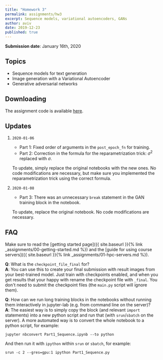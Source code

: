 ```yaml
---
title: "Homework 3"
permalink: assignments/hw3
excerpt: Sequence models, variational autoencoders, GANs
author: aviv
date: 2019-12-23
published: true
---
```


**Submission date**: January 16th, 2020

## Topics

- Sequence models for text generation
- Image generation with a Variational Autoencoder
- Generative adversarial networks

## Downloading

The assignment code is available [here]({{site.baseurl}}/assets/hw/w19-20/hw3_u2.zip).

## Updates

1. `2020-01-06`
    - Part 1: Fixed order of arguments in the `post_epoch_fn` for training.
    - Part 2: Correction in the formula for the reparametrization trick:
      $\sigma^2$ replaced with $\sigma$.

    To update, simply replace the original notebooks with the new ones. No code
    modifications are necessary, but make sure you implemented the reparametrization trick
    using the correct formula.

1. `2020-01-08`
    - Part 3: There was an unnecessary `break` statement in the GAN training
      block in the notebook.

    To update, replace the original notebook. No code modifications are necessary.


## FAQ

Make sure to read the [getting started page]({{ site.baseurl }}{% link _assignments/00-getting-started.md %})
and the [guide for using course servers]({{ site.baseurl }}{% link _assignments/01-hpc-servers.md %}).

**Q**: What is the `checkpoint_file_final` for?  
**A**: You can use this to create your final submission with result images from
your best-trained model. Just train with checkpoints enabled, and when you get
results that your happy with rename the checkpoint file with `_final`.
You don't need to submit the checkpoint files (the `main.py` script will ignore
them).


**Q**: How can we run long training blocks in the notebooks without running
them interactively in jupyter-lab (e.g. from command line on the server)?  
**A**:
The easiest way is to simply copy the block (and relevant `import` statements) into a new
python script and run that (with `srun`/`sbatch` on the server).
A more automated way is to convert the whole notebook to a python script, for example:
```shell
jupyter nbconvert Part1_Sequence.ipynb --to python
```
And then run it with `ipython` within `srun` or `sbatch`, for example:
```shell
srun -c 2 --gres=gpu:1 ipython Part1_Sequence.py
```

